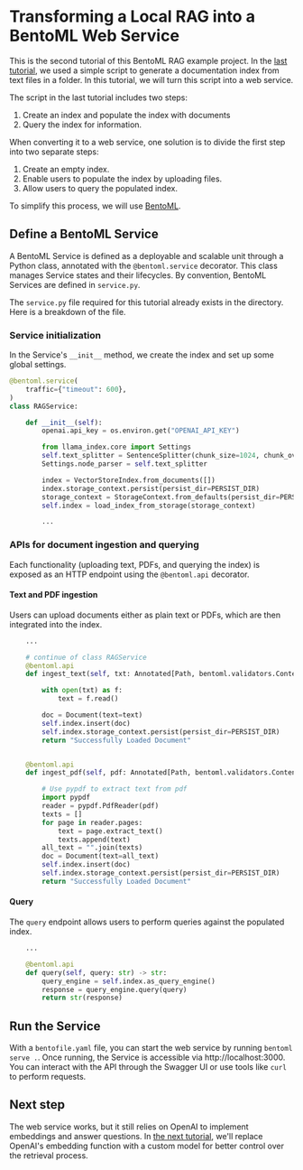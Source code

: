 # Transforming a Local RAG into a BentoML Web Service

This is the second tutorial of this BentoML RAG example project. In the [last tutorial](../00-simple-local-rag/), we used a simple script to generate a documentation index from text files in a folder. In this tutorial, we will turn this script into a web service.

The script in the last tutorial includes two steps:

1. Create an index and populate the index with documents
2. Query the index for information.

When converting it to a web service, one solution is to divide the first step into two separate steps:

1. Create an empty index.
2. Enable users to populate the index by uploading files.
3. Allow users to query the populated index.

To simplify this process, we will use [BentoML](https://github.com/bentoml/BentoML).

## Define a BentoML Service

A BentoML Service is defined as a deployable and scalable unit through a Python class, annotated with the `@bentoml.service` decorator. This class manages Service states and their lifecycles. By convention, BentoML Services are defined in `service.py`.

The `service.py` file required for this tutorial already exists in the directory. Here is a breakdown of the file.

### Service initialization

In the Service's `__init__` method, we create the index and set up some global settings.

```python
@bentoml.service(
    traffic={"timeout": 600},
)
class RAGService:

    def __init__(self):
        openai.api_key = os.environ.get("OPENAI_API_KEY")

        from llama_index.core import Settings
        self.text_splitter = SentenceSplitter(chunk_size=1024, chunk_overlap=20)
        Settings.node_parser = self.text_splitter

        index = VectorStoreIndex.from_documents([])
        index.storage_context.persist(persist_dir=PERSIST_DIR)
        storage_context = StorageContext.from_defaults(persist_dir=PERSIST_DIR)
        self.index = load_index_from_storage(storage_context)

        ...
```

### APIs for document ingestion and querying

Each functionality (uploading text, PDFs, and querying the index) is exposed as an HTTP endpoint using the `@bentoml.api` decorator.

#### Text and PDF ingestion

Users can upload documents either as plain text or PDFs, which are then integrated into the index.

```python
    ...

    # continue of class RAGService
    @bentoml.api
    def ingest_text(self, txt: Annotated[Path, bentoml.validators.ContentType("text/plain")]) -> str:

        with open(txt) as f:
            text = f.read()

        doc = Document(text=text)
        self.index.insert(doc)
        self.index.storage_context.persist(persist_dir=PERSIST_DIR)
        return "Successfully Loaded Document"


    @bentoml.api
    def ingest_pdf(self, pdf: Annotated[Path, bentoml.validators.ContentType("application/pdf")]) -> str:

        # Use pypdf to extract text from pdf
        import pypdf
        reader = pypdf.PdfReader(pdf)
        texts = []
        for page in reader.pages:
            text = page.extract_text()
            texts.append(text)
        all_text = "".join(texts)
        doc = Document(text=all_text)
        self.index.insert(doc)
        self.index.storage_context.persist(persist_dir=PERSIST_DIR)
        return "Successfully Loaded Document"
```

#### Query

The `query` endpoint allows users to perform queries against the populated index.

```python
    ...

    @bentoml.api
    def query(self, query: str) -> str:
        query_engine = self.index.as_query_engine()
        response = query_engine.query(query)
        return str(response)
```

## Run the Service

With a `bentofile.yaml` file, you can start the web service by running `bentoml serve .`. Once running, the Service is accessible via http://localhost:3000. You can interact with the API through the Swagger UI or use tools like `curl` to perform requests.

## Next step

The web service works, but it still relies on OpenAI to implement embeddings and answer questions. In [the next tutorial](../02-custom-embedding/), we'll replace OpenAI's embedding function with a custom model for better control over the retrieval process.